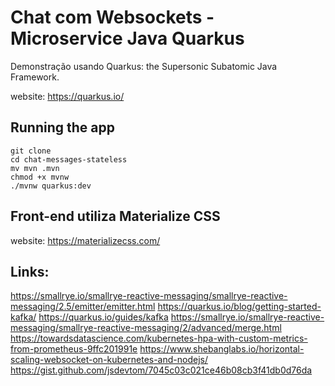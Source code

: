 # Chat com Websockets - Microservice Java Quarkus

Demonstração usando Quarkus: the Supersonic Subatomic Java Framework.

website: https://quarkus.io/

## Running the app

```
git clone
cd chat-messages-stateless
mv mvn .mvn
chmod +x mvnw
./mvnw quarkus:dev
```

## Front-end utiliza Materialize CSS

website: https://materializecss.com/

## Links:

https://smallrye.io/smallrye-reactive-messaging/smallrye-reactive-messaging/2.5/emitter/emitter.html
https://quarkus.io/blog/getting-started-kafka/
https://quarkus.io/guides/kafka
https://smallrye.io/smallrye-reactive-messaging/smallrye-reactive-messaging/2/advanced/merge.html
https://towardsdatascience.com/kubernetes-hpa-with-custom-metrics-from-prometheus-9ffc201991e
https://www.shebanglabs.io/horizontal-scaling-websocket-on-kubernetes-and-nodejs/
https://gist.github.com/jsdevtom/7045c03c021ce46b08cb3f41db0d76da

